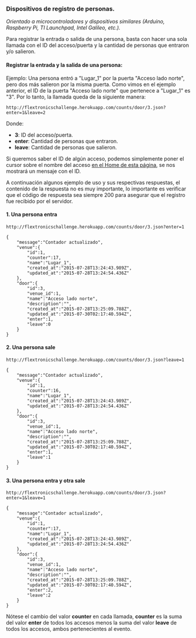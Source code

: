 ### Dispositivos de registro de personas.
*Orientado a microcontroladores y dispositivos similares (Arduino, Raspberry Pi, TI Launchpad, Intel Galileo, etc.).*

Para registrar la entrada o salida de una persona, basta con hacer una sola llamada con el ID del acceso/puerta y la cantidad de personas que entraron y/o salieron.


#### Registrar la entrada y la salida de una persona:

Ejemplo: Una persona entró a "Lugar_1" por la puerta "Acceso lado norte", pero dos más salieron por la misma puerta.
Como vimos en el ejemplo anterior, el ID de la puerta "Acceso lado norte" que pertenece a "Lugar_1" es "3".
Por lo tanto, la llamada queda de la siguiente manera:

`http://flextronicschallenge.herokuapp.com/counts/door/3.json?enter=1&leave=2`

Donde:
* **3**: ID del acceso/puerta.
* **enter**: Cantidad de personas que entraron.
* **leave**: Cantidad de personas que salieron.

Si queremos saber el ID de algún acceso, podemos simplemente poner el cursor sobre el nombre del acceso [en el Home de esta página](http://flextronicschallenge.herokuapp.com), se nos mostrará un mensaje con el ID.


A continuación algunos ejemplo de uso y sus respectivas respuestas, el contenido de la respuesta no es muy importante, lo importante es verificar que el código de respuesta sea siempre 200 para asegurar que el registro fue recibido por el servidor.

#### 1. Una persona entra

`http://flextronicschallenge.herokuapp.com/counts/door/3.json?enter=1`

```
{
	"message":"Contador actualizado",
	"venue":{
		"id":1,
		"counter":17,
		"name":"Lugar_1",
		"created_at":"2015-07-28T13:24:43.989Z",
		"updated_at":"2015-07-28T13:24:54.436Z"
	},
	"door":{
		"id":3,
		"venue_id":1,
		"name":"Acceso lado norte",
		"description":"",
		"created_at":"2015-07-28T13:25:09.788Z",
		"updated_at":"2015-07-30T02:17:40.594Z",
		"enter":1,
		"leave":0
	}
}
```

#### 2. Una persona sale

`http://flextronicschallenge.herokuapp.com/counts/door/3.json?leave=1`

```
{
	"message":"Contador actualizado",
	"venue":{
		"id":1,
		"counter":16,
		"name":"Lugar_1",
		"created_at":"2015-07-28T13:24:43.989Z",
		"updated_at":"2015-07-28T13:24:54.436Z"
	},
	"door":{
		"id":3,
		"venue_id":1,
		"name":"Acceso lado norte",
		"description":"",
		"created_at":"2015-07-28T13:25:09.788Z",
		"updated_at":"2015-07-30T02:17:40.594Z",
		"enter":1,
		"leave":1
	}
}
```

#### 3. Una persona entra y otra sale

`http://flextronicschallenge.herokuapp.com/counts/door/3.json?enter=1&leave=1`

```
{
	"message":"Contador actualizado",
	"venue":{
		"id":1,
		"counter":17,
		"name":"Lugar_1",
		"created_at":"2015-07-28T13:24:43.989Z",
		"updated_at":"2015-07-28T13:24:54.436Z"
	},
	"door":{
		"id":3,
		"venue_id":1,
		"name":"Acceso lado norte",
		"description":"",
		"created_at":"2015-07-28T13:25:09.788Z",
		"updated_at":"2015-07-30T02:17:40.594Z",
		"enter":2,
		"leave":2
	}
}
```

Nótese el cambio del valor **counter** en cada llamada, **counter** es la suma del valor **enter** de todos los accesos menos la suma del valor **leave** de todos los accesos, ambos pertenecientes al evento.
